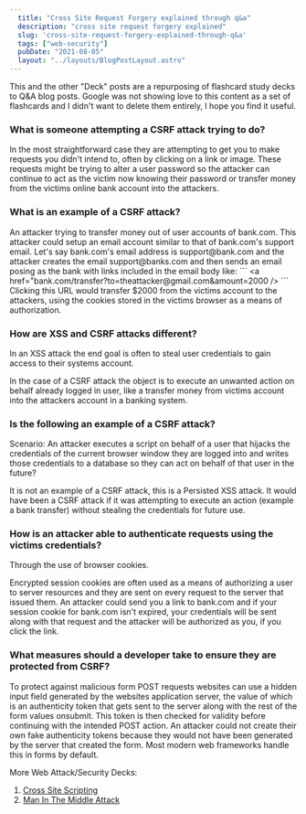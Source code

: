 ```yaml
---
  title: "Cross Site Request Forgery explained through q&a"
  description: "cross site request forgery explained"
  slug: 'cross-site-request-forgery-explained-through-q&a'
  tags: ["web-security"]
  pubDate: "2021-08-05"
  layout: "../layouts/BlogPostLayout.astro"
---
```


This and the other "Deck" posts are a repurposing of flashcard study decks to Q&A blog posts. Google was not showing love to this content as a set of flashcards and I didn't want to delete them entirely, I hope you find it useful.

<h3>What is someone attempting a CSRF attack trying to do?</h3>
In the most straightforward case they are attempting to get you to make requests you didn't intend to, often by clicking on a link or image. These requests might be trying to alter a user password so the attacker can continue to act as the victim now knowing their password or transfer money from the victims online bank account into the attackers.

<h3>What is an example of a CSRF attack?</h3>
An attacker trying to transfer money out of user accounts of bank.com. This attacker could setup an email account similar to that of bank.com's support email. Let's say bank.com's email address is support@bank.com and the attacker creates the email support@banks.com and then sends an email posing as the bank with links included in the email body like:
```
&lt;a href="bank.com/transfer?to=theattacker@gmail.com&amount=2000 />
```
Clicking this URL would transfer $2000 from the victims account to the attackers, using the cookies stored in the victims browser as a means of authorization.

<h3>How are XSS and CSRF attacks different?</h3>
In an XSS attack the end goal is often to steal user credentials to gain access to their systems account.

In the case of a CSRF attack the object is to execute an unwanted action on behalf already logged in user, like a transfer money from victims account into the attackers account in a banking system.

<h3>Is the following an example of a CSRF attack?</h3>
Scenario: An attacker executes a script on behalf of a user that hijacks the credentials of the current browser window they are logged into and writes those credentials to a database so they can act on behalf of that user in the future?

It is not an example of a CSRF attack, this is a Persisted XSS attack. It would have been a CSRF attack if it was attempting to execute an action (example a bank transfer) without stealing the credentials for future use.


<h3>How is an attacker able to authenticate requests using the victims credentials?</h3>
Through the use of browser cookies.

Encrypted session cookies are often used as a means of authorizing a user to server resources and they are sent on every request to the server that issued them. An attacker could send you a link to bank.com and if your session cookie for bank.com isn't expired, your credentials will be sent along with that request and the attacker will be authorized as you, if you click the link.

<h3>What measures should a developer take to ensure they are protected from CSRF?</h3>
To protect against malicious form POST requests websites can use a hidden input field generated by the websites application server, the value of which is an authenticity token that gets sent to the server along with the rest of the form values onsubmit. This token is then checked for validity before continuing with the intended POST action. An attacker could not create their own fake authenticity tokens because they would not have been generated by the server that created the form. Most modern web frameworks handle this in forms by default.

More Web Attack/Security Decks:
1. [Cross Site Scripting](https://www.devdecks.io/2021-cross-site-scripting-explained)
2. [Man In The Middle Attack](https://www.devdecks.io/2021-man-in-the-middle-attack-explained)